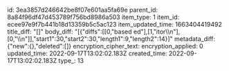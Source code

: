 id: 3ea3857d246642be8f07e601aa5fa69e
parent_id: 8a84f96df47d453789f756bd8986a503
item_type: 1
item_id: ecee97e9f7b441b18d13359b5c5ac123
item_updated_time: 1663404419492
title_diff: "[]"
body_diff: "[{\"diffs\":[[0,\"based ed\"],[1,\"itor\\\n\"],[0,\"\\\n\"]],\"start1\":30,\"start2\":30,\"length1\":9,\"length2\":14}]"
metadata_diff: {"new":{},"deleted":[]}
encryption_cipher_text: 
encryption_applied: 0
updated_time: 2022-09-17T13:02:02.183Z
created_time: 2022-09-17T13:02:02.183Z
type_: 13